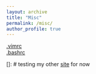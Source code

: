 ```yaml
---
layout: archive
title: "Misc"
permalink: /misc/
author_profile: true
---
```


[.vimrc](./files/.vimrc)  
[.bashrc](./files/.bashrc)

[]: # testing my other [site](https://www.cs.drexel.edu/~lht29/profile) for now

